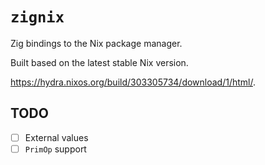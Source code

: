 # `zignix`

Zig bindings to the Nix package manager.

Built based on the latest stable Nix version.

https://hydra.nixos.org/build/303305734/download/1/html/.

## TODO

- [ ] External values
- [ ] `PrimOp` support
